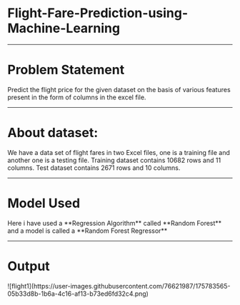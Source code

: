 <h1>Flight-Fare-Prediction-using-Machine-Learning</h1>

<hr>


<h1>Problem Statement</h1>
Predict the flight price for the given dataset on the basis of various features present in the form of columns in the excel file.

<hr>


<h1>About dataset:</h1>
We have a data set of flight fares in two Excel files, one is a training file and another one is a testing file. Training dataset contains 10682 rows and 11 columns. Test dataset contains 2671 rows and 10 columns.

<hr>


<h1>Model Used</h1>
Here i have used a **Regression Algorithm** called **Random Forest** and a model is called a **Random Forest Regressor** 

<hr>


<h1>Output</h1>
![flight1](https://user-images.githubusercontent.com/76621987/175783565-05b33d8b-1b6a-4c16-af13-b73ed6fd32c4.png)
